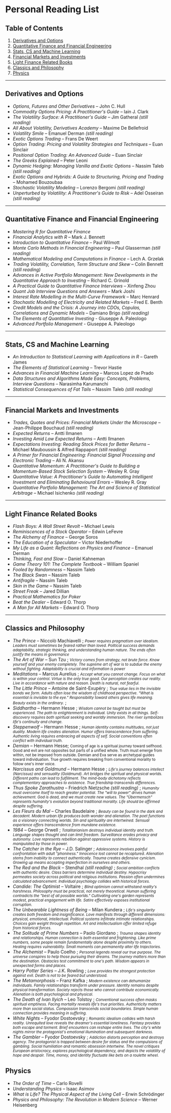 # Personal Reading List

## Table of Contents

1. [Derivatives and Options](#derivatives-and-options)
2. [Quantitative Finance and Financial Engineering](#quantitative-finance-and-financial-engineering)
3. [Stats, CS and Machine Learning](#stats-cs-and-machine-learning)
4. [Financial Markets and Investments](#financial-markets-and-investments)
5. [Light Finance Related Books](#light-finance-related-books)
6. [Classics and Philosophy](#classics-and-philosophy)
7. [Physics](#physics)

---

## Derivatives and Options

- *Options, Futures and Other Derivatives* – John C. Hull  
- *Commodity Options Pricing: A Practitioner's Guide* – Iain J. Clark  
- *The Volatility Surface: A Practitioner's Guide* – Jim Gatheral *(still reading)*  
- *All About Volatility, Derivatives Academy* – Maxime De Bellefroid  
- *Volatility Smile* – Emanuel Derman *(still reading)*  
- *Exotic Options Trading* – Frans De Weert  
- *Option Trading: Pricing and Volatility Strategies and Techniques* – Euan Sinclair  
- *Positional Option Trading: An Advanced Guide* – Euan Sinclair  
- *The Greeks Explained* – Peter Leoni  
- *Dynamic Hedging: Managing Vanilla and Exotic Options* – Nassim Taleb *(still reading)*  
- *Exotic Options and Hybrids: A Guide to Structuring, Pricing and Trading* – Mohamed Bouzoubaa  
- *Stochastic Volatility Modeling* – Lorenzo Bergomi *(still reading)*  
- *Unperturbed by Volatility: A Practitioner's Guide to Risk* – Adel Osseiran *(still reading)*  

---

## Quantitative Finance and Financial Engineering

- *Mastering R for Quantitative Finance*  
- *Financial Analytics with R* – Mark J. Bennett  
- *Introduction to Quantitative Finance* – Paul Wilmott  
- *Monte Carlo Methods in Financial Engineering* – Paul Glasserman *(still reading)*  
- *Mathematical Modeling and Computations in Finance* – Lech A. Grzelak  
- *Trading Volatility, Correlation, Term Structure and Skew* – Colin Bennett *(still reading)*  
- *Advances in Active Portfolio Management: New Developments in the Quantitative Approach to Investing* – Richard C. Grinold  
- *A Practical Guide to Quantitative Finance Interviews* – Xinfeng Zhou  
- *Quant Job Interview Questions and Answers* – Mark Joshi  
- *Interest Rate Modelling in the Multi-Curve Framework* – Marc Henrard  
- *Stochastic Modelling of Electricity and Related Markets* – Fred E. Benth  
- *Credit Models and the Crisis: A Journey into CDOs, Copulas, Correlations and Dynamic Models* – Damiano Brigo *(still reading)*
- *The Elements of Quantitative Investing* - Giuseppe A. Paleologo
- *Advanced Portfolio Management* - Giuseppe A. Paleologo



---

## Stats, CS and Machine Learning

- *An Introduction to Statistical Learning with Applications in R* – Gareth James  
- *The Elements of Statistical Learning* – Trevor Hastie  
- *Advances in Financial Machine Learning* – Marcos Lopez de Prado  
- *Data Structures and Algorithms Made Easy: Concepts, Problems, Interview Questions* – Narasimha Karumanchi  
- *Statistical Consequences of Fat Tails* – Nassim Taleb *(still reading)*  

---

## Financial Markets and Investments

- *Trades, Quotes and Prices: Financial Markets Under the Microscope* – Jean-Philippe Bouchaud *(still reading)*  
- *Expected Returns* – Antti Ilmanen  
- *Investing Amid Low Expected Returns* – Antti Ilmanen  
- *Expectations Investing: Reading Stock Prices for Better Returns* – Michael Mauboussin & Alfred Rappaport *(still reading)*  
- *A Primer for Financial Engineering: Financial Signal Processing and Electronic Trading* – Ali N. Akansu  
- *Quantitative Momentum: A Practitioner's Guide to Building a Momentum-Based Stock Selection System* – Wesley R. Gray  
- *Quantitative Value: A Practitioner's Guide to Automating Intelligent Investment and Eliminating Behavioural Errors* – Wesley R. Gray  
- *Quantitative Portfolio Management: The Art and Science of Statistical Arbitrage* – Michael Isichenko *(still reading)*  

---

## Light Finance Related Books

- *Flash Boys: A Wall Street Revolt* – Michael Lewis  
- *Reminiscences of a Stock Operator* – Edwin LeFevre  
- *The Alchemy of Finance* – George Soros  
- *The Education of a Speculator* – Victor Niederhoffer  
- *My Life as a Quant: Reflections on Physics and Finance* – Emanuel Derman  
- *Thinking, Fast and Slow* – Daniel Kahneman  
- *Game Theory 101: The Complete Textbook* – William Spaniel  
- *Fooled by Randomness* – Nassim Taleb  
- *The Black Swan* – Nassim Taleb  
- *Antifragile* – Nassim Taleb  
- *Skin in the Game* – Nassim Taleb  
- *Street Freak* – Jared Dillian  
- *Practical Mathematics for Poker* 
- *Beat the Dealer* – Edward O. Thorp  
- *A Man for All Markets* – Edward O. Thorp  

---
## Classics and Philosophy

- *The Prince* – Niccolò Machiavelli ; <small>*Power requires pragmatism over idealism. Leaders must sometimes be feared rather than loved. Political success demands adaptability, strategic thinking, and understanding human nature. The ends often justify the means in governance*</small>
- *The Art of War* – Sun Tzu ; <small>*Victory comes from strategy, not brute force. Know yourself and your enemy completely. The supreme art of war is to subdue the enemy without fighting. Adaptability is crucial and information is power*</small>
- *Meditations* – Marcus Aurelius ; <small>*Accept what you cannot change. Focus on what is within your control. Virtue is the only true good. Our perception creates our reality. Live in accordance with nature and reason. Death is natural, not fearful.*</small>
- *The Little Prince* – Antoine de Saint-Exupéry ; <small>*True value lies in the invisible bonds we form. Adults often lose the wisdom of childhood perspective. "What is essential is invisible to the eye." Responsibility toward others gives life meaning. Beauty exists in the ordinary.*</small> ; 
- *Siddhartha* – Hermann Hesse ; <small>*Wisdom cannot be taught but must be experienced. The path to enlightenment is individual. Unity exists in all things. Self-discovery requires both spiritual seeking and worldly immersion. The river symbolizes life's continuity and change.*</small>
- *Steppenwolf* – Hermann Hesse ; <small>*Human identity contains multitudes, not just duality. Modern life creates alienation. Humor offers transcendence from suffering. Authentic living requires embracing all aspects of self. Social conventions often conflict with individual truth.*</small>
- *Demian* – Hermann Hesse; <small>Coming of age is a spiritual journey toward selfhood. Good and evil are not opposites but parts of a unified whole. Truth must emerge from within, not be imposed from outside. Demian and Eva serve as archetypal guides toward individuation. True growth requires breaking from conventional morality to follow one's inner voice.</small>
- *Narcissus and Goldmund* – Hermann Hesse ; <small>*Life's journey balances intellect (Narcissus) and sensuality (Goldmund). Art bridges the spiritual and physical worlds. Different paths can lead to fulfillment. The mind-body dichotomy reflects complementary approaches to existence. True friendship transcends differences.*</small>
- *Thus Spoke Zarathustra* – Friedrich Nietzsche *(still reading)* ; <small>*Humanity must overcome itself to reach greater potential. The "will to power" drives human achievement. God is dead, and we must create new values. The "Übermensch" represents humanity's evolution beyond traditional morality. Life should be affirmed despite suffering.*</small>
- *Les Fleurs du Mal* – Charles Baudelaire ; <small>*Beauty can be found in the dark and decadent. Modern urban life produces both wonder and alienation. The poet functions as a visionary connecting worlds. Sin and spirituality are intertwined. Sensual experience offers transcendence from mundane existence.*</small>
- *1984* – George Orwell ; <small>*Totalitarianism destroys individual identity and truth. Language shapes thought and can limit freedom. Surveillance erodes privacy and autonomy. Love represents rebellion against oppressive systems. History is manipulated by those in power.*</small>
- *The Catcher in the Rye* – J.D. Salinger ; <small>*Adolescence involves painful confrontation with adult "phoniness." Innocence lost cannot be recaptured. Alienation stems from inability to connect authentically. Trauma creates defensive cynicism. Growing up means accepting imperfection in ourselves and others.*</small>
- *The Red and the Black* – Stendhal *(still reading)* ; <small>*Social ambition conflicts with authentic desire. Class barriers determine individual destiny. Hypocrisy permeates society across political and religious institutions. Passion often undermines calculated advancement. Individual psychology collides with historical forces.*</small>
- *Candide: The Optimist* – Voltaire ; <small>*Blind optimism cannot withstand reality's harshness. Philosophy must be practical, not merely theoretical. Human suffering contradicts the "best of all possible worlds." Cultivating one's garden represents modest, practical engagement with life. Satire effectively exposes institutional corruption.*</small>
- *The Unbearable Lightness of Being* – Milan Kundera ; <small>*Life's singularity creates both freedom and insignificance. Love manifests through different dimensions: physical, emotional, intellectual. Political systems infiltrate intimate relationships. Choices gain weight through repetition. Art and intellectualism offer limited refuge from historical forces.*</small>
- *The Solitude of Prime Numbers* – Paolo Giordano ; <small>*Trauma shapes identity and relationships. Human connection is both essential and frightening. Like prime numbers, some people remain fundamentally alone despite proximity to others. Healing requires vulnerability. Small moments can permanently alter life trajectories.*</small>
- *The Alchemist* – Paulo Coelho ; <small>*Personal legends reveal our true purpose. The universe conspires to help those pursuing their dreams. The journey matters more than the destination. Obstacles test commitment to one's path. Wisdom appears in unexpected forms and places.*</small>
- *Harry Potter Series* – J.K. Rowling ; <small>*Love provides the strongest protection against evil. Death is not to be feared but understood.*</small>
- *The Metamorphosis* – Franz Kafka ; <small>*Modern existence can dehumanize individuals. Family relationships transform under pressure. Identity remains despite physical transformation. Society rejects those who cannot contribute economically. Alienation is both psychological and physical.*</small>
- *The Death of Ivan Ilyich* – Leo Tolstoy ; <small>*Conventional success often masks spiritual emptiness. Facing mortality reveals life's true priorities. Authenticity matters more than social status. Compassion transcends social boundaries. Simple human connection provides meaning in suffering.*</small>
- *White Nights* – Fyodor Dostoevsky ; <small>*Romantic idealism collides with harsh reality. Unrequited love reveals the dreamer's essential loneliness. Fantasy provides both escape and torment. Brief encounters can reshape entire lives. The city's white nights mirror the protagonist's emotional illumination and subsequent darkness.*</small>
- *The Gambler* – Fyodor Dostoevsky ; <small>*Addiction distorts perception and destroys agency. The protagonist is trapped between desire for status and the compulsions of gambling. Social humiliation and romantic obsession intertwine. The novel critiques European aristocracy, explores psychological dependency, and depicts the volatility of hope and despair. Time, money, and identity fluctuate like bets on a roulette wheel.*</small>

## Physics

- *The Order of Time* – Carlo Rovelli  
- *Understanding Physics* – Isaac Asimov
- *What is Life? The Physical Aspect of the Living Cell* – Erwin Schrödinger  
- *Physics and Philosophy: The Revolution in Modern Science* – Werner Heisenberg
